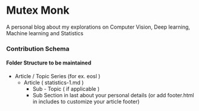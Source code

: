 # Mutex Monk
A personal blog about my explorations on Computer Vision, Deep learning, Machine learning and Statistics

### Contribution Schema

#### Folder Structure to be maintained 

- Article / Topic Series (for ex. eosl )
  - Article ( statistics-1.md )
    - Sub - Topic ( if applicable )
    - Sub Section in last about your personal details (or add footer.html in includes to customize your article footer)
